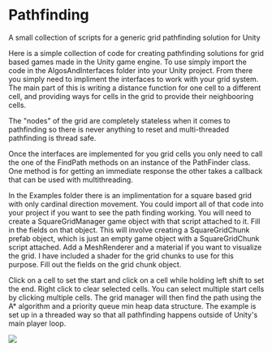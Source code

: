 # Pathfinding
A small collection of scripts for a generic grid pathfinding solution for Unity

Here is a simple collection of code for creating pathfinding solutions for grid based games made in the Unity game engine. To use simply import the code in the AlgosAndInterfaces folder into your Unity project. From there you simply need to impliment the interfaces to work with your grid system. The main part of this is writing a distance function for one cell to a different cell, and providing ways for cells in the grid to provide their neighbooring cells. 

The "nodes" of the grid are completely stateless when it comes to pathfinding so there is never anything to reset and multi-threaded pathfinding is thread safe.

Once the interfaces are implemented for you grid cells you only need to call the one of the FindPath methods on an instance of the PathFinder class. One method is for getting an immediate response the other takes a callback that can be used with multithreading.

In the Examples folder there is an implimentation for a square based grid with only cardinal direction movement. You could import all of that code into your project if you want to see the path finding working. You will need to create a SquareGridManager game object with that script attached to it. Fill in the fields on that object. This will involve creating a SquareGridChunk prefab object, which is just an empty game object with a SquareGridChunk script attached. Add a MeshRenderer and a material if you want to visualize the grid. I have included a shader for the grid chunks to use for this purpose. Fill out the fields on the grid chunk object.

Click on a cell to set the start and click on a cell while holding left shift to set the end. Right click to clear selected cells. You can select multiple start cells by clicking multiple cells. The grid manager will then find the path using the A* algorithm and a priority queue min heap data structure. The example is set up in a threaded way so that all pathfinding happens outside of Unity's main player loop.

![](https://github.com/FeralPug/PathFinding/blob/main/Example/SquareGrid/Demo/squareGridDemo.gif)
